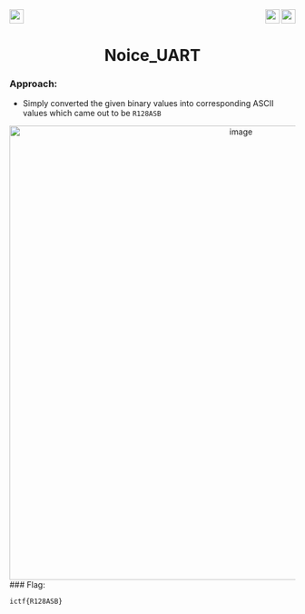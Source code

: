 <div>
   <a href="https://indy.ctf.eng.run/challenge/8"><img src="https://img.shields.io/badge/Noice UART%20--%202-Click%20to%20Solve-green[700]" height="25"></a>
  <img src="https://img.shields.io/badge/Points%3A-75-red" align="right" height="25">
  <img src="https://img.shields.io/badge/Category%3A%20-Hardware-orange" align="right" height="25">

</div>

<div align="center">
<h1>Noice_UART</h1>
</div>

### Approach:

- Simply converted the given binary values into corresponding ASCII values which came out to be ```R128ASB```

<div align="center">
<img width="800" alt="image" src="https://user-images.githubusercontent.com/91147942/176726308-01780aae-226e-4be1-a105-9b895bf10887.png">
</div>
### Flag: 

```ictf{R128ASB}```